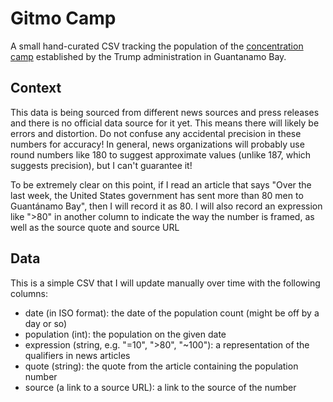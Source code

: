 # Gitmo Camp

A small hand-curated CSV tracking the population of the [concentration
camp](https://en.wikipedia.org/wiki/Concentration_camp) established by the Trump
administration in Guantanamo Bay.

## Context

This data is being sourced from different news sources and press releases and
there is no official data source for it yet. This means there will likely be
errors and distortion. Do not confuse any accidental precision in these numbers for
accuracy! In general, news organizations will probably use round numbers like 180 to
suggest approximate values (unlike 187, which suggests precision), but I can't guarantee it!

To be extremely clear on this point, if I read an article that says "Over the last
week, the United States government has sent more than 80 men to Guantánamo Bay",
then I will record it as 80. I will also record an expression like ">80" in another column
to indicate the way the number is framed, as well as the source quote and source URL

## Data

This is a simple CSV that I will update manually over time with the following columns:

- date (in ISO format): the date of the population count (might be off by a day or so)
- population (int): the population on the given date
- expression (string, e.g. "=10", ">80", "~100"): a representation of the qualifiers in news articles
- quote (string): the quote from the article containing the population number
- source (a link to a source URL): a link to the source of the number
